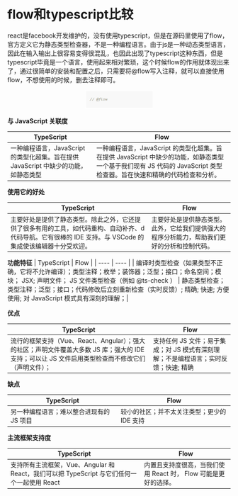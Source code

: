 # flow和typescript比较

react是facebook开发维护的，没有使用typescript，但是在源码里使用了flow，官方定义它为静态类型检查器，不是一种编程语言。由于js是一种动态类型语言，因此在输入输出上很容易变得很混乱，也因此出现了typescript这种东西，但是typescript毕竟是一个语言，使用起来相对繁琐，这个时候flow的作用就体现出来了，通过很简单的安装和配置之后，只需要将@flow写入注释，就可以直接使用flow，不想使用的时候，删去注释即可。

<div align="center">
    <img src=./flow和typescript.png width=30% />
</div>

**与 JavaScript 关联度**

| TypeScript | Flow |
| ---- | ----|
| 一种编程语言，JavaScript 的类型化超集。旨在提供 JavaScript 中缺少的功能，如静态类型 | 一种编程语言，JavaScript 的类型化超集。旨在提供 JavaScript 中缺少的功能，如静态类型	一个基于我们现有 JS 代码的 JavaScript 类型检查器。旨在快速和精确的代码检查和分析。 |

**使用它的好处**

| TypeScript | Flow |
| ---- | ----|
| 主要好处是提供了静态类型。除此之外，它还提供了很多有用的工具，如代码重构、自动补齐、d代码导航。它有很棒的 IDE 支持。与 VSCode 的集成使该编辑器十分受欢迎。	 |  主要好处是提供静态类型。此外，它给我们提供强大的程序分析能力，帮助我们更好的分析和控制代码。|

**功能特征**
| TypeScript | Flow |
| ---- | ---- |
| 编译时类型检查（如果类型不正确，它将不允许编译）；类型注释；枚举；装饰器；泛型；接口；命名空间；模块； JSX; 声明文件； JS 文件类型检查（例如 @ts-check ）	| 静态类型检查；类型注释；泛型；接口；代码修改后立刻重新检查（实时反馈）; 精确; 快速; 方便使用; 对 JavaScript 模式具有深刻的理解；|

**优点**

| TypeScript | Flow |
| ---- | ---- |
| 流行的框架支持（Vue、React、Angular）；强大的社区；声明文件覆盖大多数 JS 库；强大的 IDE 支持；可以让 JS 文件启用类型检查而不修改它们（声明文件）； | 支持任何 JS 文件；易于集成；对 JS 模式有深刻理解；不是编程语言；实时反馈；快速; 精确 |


**缺点**

| TypeScript | Flow |
| ---- | ---- |
| 另一种编程语言；难以整合进现有的 JS 项目 | 较小的社区；并不太关注类型；更少的 IDE 支持 |

**主流框架支持度**

| TypeScript | Flow |
| ---- | ---- |
| 支持所有主流框架，Vue、Angular 和 React，我们可以把 TypeScript 与它们任何一个一起使用	React | 内置且支持度很高，当我们使用 React 时， Flow 可能是更好的选择。|
